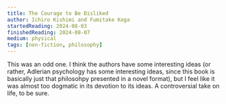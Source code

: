 ```yaml
---
title: The Courage to Be Disliked
author: Ichiro Kishimi and Fumitake Koga
startedReading: 2024-08-03
finishedReading: 2024-08-07
medium: physical
tags: [non-fiction, philosophy]
---
```


This was an odd one. I think the authors have some interesting ideas (or rather, Adlerian psychology has some interesting ideas, since this book is basically just that philosohpy presented in a novel format), but I feel like it was almost too dogmatic in its devotion to its ideas. A controversial take on life, to be sure.
